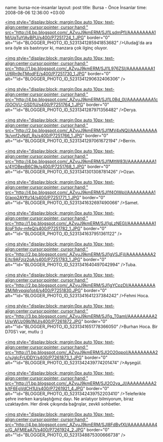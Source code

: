 name: bursa-nce-insanlar
layout: post
title: Bursa - Önce İnsanlar
time: 2008-08-06 12:36:00 +03:00

<a href="http://4.bp.blogspot.com/_AZvuJ9kmERM/SJl1LsdmPfI/AAAAAAAAA1M/UqTuYlAvBPU/s1600-h/P7251724_1.JPG"><img style="display:block; margin:0px auto 10px; text-align:center;cursor:pointer; cursor:hand;" src="http://4.bp.blogspot.com/_AZvuJ9kmERM/SJl1LsdmPfI/AAAAAAAAA1M/UqTuYlAvBPU/s400/P7251724_1.JPG" border="0" alt=""id="BLOGGER_PHOTO_ID_5231341285941853682" /></a>Uludağ'da ara sıra öyle sis bastırıyor ki, manzara çok ilginç oluyor.<br /><br /><a href="http://1.bp.blogspot.com/_AZvuJ9kmERM/SJl1L976ZSI/AAAAAAAAA1U/6Rn9pTModFE/s1600-h/P7251730_1.JPG"><img style="display:block; margin:0px auto 10px; text-align:center;cursor:pointer; cursor:hand;" src="http://1.bp.blogspot.com/_AZvuJ9kmERM/SJl1L976ZSI/AAAAAAAAA1U/6Rn9pTModFE/s400/P7251730_1.JPG" border="0" alt=""id="BLOGGER_PHOTO_ID_5231341290632406306" /></a><br /><br /><a href="http://4.bp.blogspot.com/_AZvuJ9kmERM/SJl1L0Bd_0I/AAAAAAAAA1c/0OOVU-GSD1U/s1600-h/P7251764_1.JPG"><img style="display:block; margin:0px auto 10px; text-align:center;cursor:pointer; cursor:hand;" src="http://4.bp.blogspot.com/_AZvuJ9kmERM/SJl1L0Bd_0I/AAAAAAAAA1c/0OOVU-GSD1U/s400/P7251764_1.JPG" border="0" alt=""id="BLOGGER_PHOTO_ID_5231341287971356482" /></a>Derya.<br /><br /><a href="http://2.bp.blogspot.com/_AZvuJ9kmERM/SJl1MV4xNQI/AAAAAAAAA1k/vnf2vNd1_Rs/s1600-h/P7251766_1.JPG"><img style="display:block; margin:0px auto 10px; text-align:center;cursor:pointer; cursor:hand;" src="http://2.bp.blogspot.com/_AZvuJ9kmERM/SJl1MV4xNQI/AAAAAAAAA1k/vnf2vNd1_Rs/s400/P7251766_1.JPG" border="0" alt=""id="BLOGGER_PHOTO_ID_5231341297061672194" /></a>Berrin.<br /><br /><a href="http://4.bp.blogspot.com/_AZvuJ9kmERM/SJl1MltW83I/AAAAAAAAA1s/4YOBexB6C9k/s1600-h/P7251768_1.JPG"><img style="display:block; margin:0px auto 10px; text-align:center;cursor:pointer; cursor:hand;" src="http://4.bp.blogspot.com/_AZvuJ9kmERM/SJl1MltW83I/AAAAAAAAA1s/4YOBexB6C9k/s400/P7251768_1.JPG" border="0" alt=""id="BLOGGER_PHOTO_ID_5231341301308781426" /></a>Ozan.<br /><br /><a href="http://4.bp.blogspot.com/_AZvuJ9kmERM/SJl1f4OlWpI/AAAAAAAAA10/aop2AYftz14/s1600-h/P7251771_1.JPG"><img style="display:block; margin:0px auto 10px; text-align:center;cursor:pointer; cursor:hand;" src="http://4.bp.blogspot.com/_AZvuJ9kmERM/SJl1f4OlWpI/AAAAAAAAA10/aop2AYftz14/s400/P7251771_1.JPG" border="0" alt=""id="BLOGGER_PHOTO_ID_5231341632697490066" /></a>Samet.<br /><br /><a href="http://1.bp.blogspot.com/_AZvuJ9kmERM/SJl1gLzNEGI/AAAAAAAAA18/qF1Idy-mfeQ/s1600-h/P7251782_1.JPG"><img style="display:block; margin:0px auto 10px; text-align:center;cursor:pointer; cursor:hand;" src="http://1.bp.blogspot.com/_AZvuJ9kmERM/SJl1gLzNEGI/AAAAAAAAA18/qF1Idy-mfeQ/s400/P7251782_1.JPG" border="0" alt=""id="BLOGGER_PHOTO_ID_5231341637951361122" /></a><br /><br /><a href="http://2.bp.blogspot.com/_AZvuJ9kmERM/SJl1gVSJFjI/AAAAAAAAA2E/tc9AFzjz2oA/s1600-h/P7251783_1.JPG"><img style="display:block; margin:0px auto 10px; text-align:center;cursor:pointer; cursor:hand;" src="http://2.bp.blogspot.com/_AZvuJ9kmERM/SJl1gVSJFjI/AAAAAAAAA2E/tc9AFzjz2oA/s400/P7251783_1.JPG" border="0" alt=""id="BLOGGER_PHOTO_ID_5231341640497042994" /></a>Tuba.<br /><br /><a href="http://2.bp.blogspot.com/_AZvuJ9kmERM/SJl1gYCpzDI/AAAAAAAAA2M/Mrvpqiq1ot4/s1600-h/P7251830.JPG"><img style="display:block; margin:0px auto 10px; text-align:center;cursor:pointer; cursor:hand;" src="http://2.bp.blogspot.com/_AZvuJ9kmERM/SJl1gYCpzDI/AAAAAAAAA2M/Mrvpqiq1ot4/s400/P7251830.JPG" border="0" alt=""id="BLOGGER_PHOTO_ID_5231341641237384242" /></a>Fehmi Hoca.<br /><br /><a href="http://3.bp.blogspot.com/_AZvuJ9kmERM/SJl1g_T0amI/AAAAAAAAA2U/srWUz09b1NU/s1600-h/P7261872.JPG"><img style="display:block; margin:0px auto 10px; text-align:center;cursor:pointer; cursor:hand;" src="http://3.bp.blogspot.com/_AZvuJ9kmERM/SJl1g_T0amI/AAAAAAAAA2U/srWUz09b1NU/s400/P7261872.JPG" border="0" alt=""id="BLOGGER_PHOTO_ID_5231341651778366050" /></a>Burhan Hoca. Bir D70S'i var, mutlu :)<br /><br /><a href="http://1.bp.blogspot.com/_AZvuJ9kmERM/SJl2O20qpoI/AAAAAAAAA2c/yJgIcFrUDDY/s1600-h/P7261873_1.JPG"><img style="display:block; margin:0px auto 10px; text-align:center;cursor:pointer; cursor:hand;" src="http://1.bp.blogspot.com/_AZvuJ9kmERM/SJl2O20qpoI/AAAAAAAAA2c/yJgIcFrUDDY/s400/P7261873_1.JPG" border="0" alt=""id="BLOGGER_PHOTO_ID_5231342439774201474" /></a>Ayşegül.<br /><br /><a href="http://1.bp.blogspot.com/_AZvuJ9kmERM/SJl2O2va_JI/AAAAAAAAA2k/tF6EgVdCH1U/s1600-h/P7261921_4.JPG"><img style="display:block; margin:0px auto 10px; text-align:center;cursor:pointer; cursor:hand;" src="http://1.bp.blogspot.com/_AZvuJ9kmERM/SJl2O2va_JI/AAAAAAAAA2k/tF6EgVdCH1U/s400/P7261921_4.JPG" border="0" alt=""id="BLOGGER_PHOTO_ID_5231342439752203410" /></a>Teleferikle şehre inerken karşılaştığımız dayı. Ne anlatıyor bilmiyorum, biraz uzaktaydım. Her direk çıkışında bağrışlar, zevkli sohbetler.<br /><br /><a href="http://4.bp.blogspot.com/_AZvuJ9kmERM/SJl8FdBvfXI/AAAAAAAAA4o/G_AFMIEaA7I/s1600-h/P7261924_2.JPG"><img style="display:block; margin:0px auto 10px; text-align:center;cursor:pointer; cursor:hand;" src="http://4.bp.blogspot.com/_AZvuJ9kmERM/SJl8FdBvfXI/AAAAAAAAA4o/G_AFMIEaA7I/s400/P7261924_2.JPG" border="0" alt=""id="BLOGGER_PHOTO_ID_5231348875300666738" /></a>
